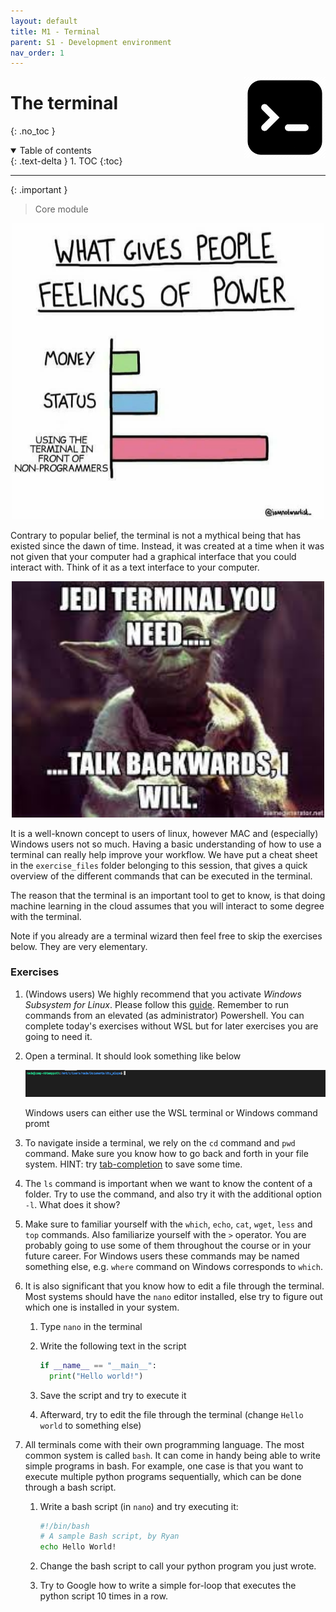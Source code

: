 ```yaml
---
layout: default
title: M1 - Terminal
parent: S1 - Development environment
nav_order: 1
---
```


<img style="float: right;" src="../figures/icons/m1.png" width="130"> 

# The terminal
{: .no_toc }

<details open markdown="block">
  <summary>
    Table of contents
  </summary>
  {: .text-delta }
1. TOC
{:toc}
</details>

---

{: .important }
> Core module

<p align="center">
  <img src="../figures/terminal_power.jpg" width="500" title="hover text">
</p>

Contrary to popular belief, the terminal is not a mythical being that has existed since the dawn of time. 
Instead, it was created at a time when it was not given that your computer had a graphical interface that
you could interact with. Think of it as a text interface to your computer.

<p align="center">
  <img src="../figures/yoda_terminal.jpg" width="500" title="hover text">
</p>

It is a well-known concept to users of linux, however MAC and (especially) Windows users not so much. Having a basic understanding 
of how to use a terminal can really help improve your workflow. We have put a cheat sheet in the `exercise_files` folder
belonging to this session, that gives a quick overview of the different commands that can be executed in the terminal.

The reason that the terminal is an important tool to get to know, is that doing machine learning in the cloud assumes
that you will interact to some degree with the terminal. 

Note if you already are a terminal wizard then feel free to skip the exercises below. They are very elementary.

### Exercises

1. (Windows users) We highly recommend that you activate *Windows Subsystem for Linux*. Please follow this 
   [guide](https://docs.microsoft.com/en-us/windows/wsl/install-win10). Remember to run commands from an elevated
   (as administrator) Powershell. You can complete today's exercises without WSL but for later exercises you are
   going to need it.

2. Open a terminal. It should look something like below
   <p align="center">
     <img src="../figures/terminal.PNG" width="1000" title="hover text">
   </p>
   Windows users can either use the WSL terminal or Windows command promt

3. To navigate inside a terminal, we rely on the `cd` command and `pwd` command. Make sure you know how to go back and forth
   in your file system. HINT: try [tab-completion](https://en.wikipedia.org/wiki/Command-line_completion) to save some time.

4. The `ls` command is important when we want to know the content of a folder. Try to use the command, and also try 
   it with the additional option `-l`. What does it show?

5. Make sure to familiar yourself with the `which`, `echo`, `cat`, `wget`, `less` and `top` commands. Also familiarize yourself 
   with the `>` operator. You are probably going to use some of them throughout the course or in your future career. For Windows
   users these commands may be named something else, e.g. `where` command on Windows corresponds to `which`.

6. It is also significant that you know how to edit a file through the terminal. Most systems should have the `nano` editor
   installed, else try to figure out which one is installed in your system.

   1. Type `nano` in the terminal

   2. Write the following text in the script
      ```python
      if __name__ == "__main__":
        print("Hello world!")
      ```
   3. Save the script and try to execute it

   4. Afterward, try to edit the file through the terminal (change `Hello world` to something else)

7. All terminals come with their own programming language. The most common system is called `bash`. It can come in handy 
   being able to write simple programs in bash. For example, one case is that you want to execute multiple python programs 
   sequentially, which can be done through a bash script.

   1. Write a bash script (in `nano`) and try executing it:
      ```bash
      #!/bin/bash
      # A sample Bash script, by Ryan
      echo Hello World!
      ```

   2. Change the bash script to call your python program you just wrote.

   3. Try to Google how to write a simple for-loop that executes the python script 10 times in a row.
